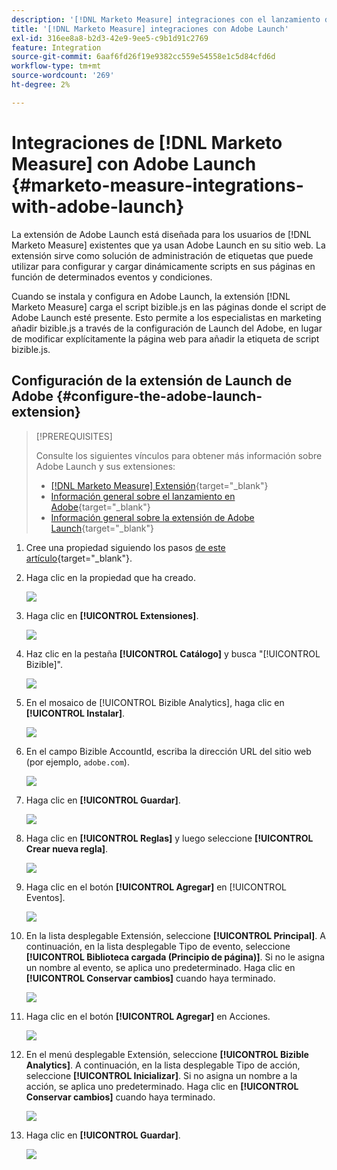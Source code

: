 ```yaml
---
description: '[!DNL Marketo Measure] integraciones con el lanzamiento de Adobe - [!DNL Marketo Measure]'
title: '[!DNL Marketo Measure] integraciones con Adobe Launch'
exl-id: 316ee8a8-b2d3-42e9-9ee5-c9b1d91c2769
feature: Integration
source-git-commit: 6aaf6fd26f19e9382cc559e54558e1c5d84cfd6d
workflow-type: tm+mt
source-wordcount: '269'
ht-degree: 2%

---
```


# Integraciones de [!DNL Marketo Measure] con Adobe Launch {#marketo-measure-integrations-with-adobe-launch}

La extensión de Adobe Launch está diseñada para los usuarios de [!DNL Marketo Measure] existentes que ya usan Adobe Launch en su sitio web. La extensión sirve como solución de administración de etiquetas que puede utilizar para configurar y cargar dinámicamente scripts en sus páginas en función de determinados eventos y condiciones.

Cuando se instala y configura en Adobe Launch, la extensión [!DNL Marketo Measure] carga el script bizible.js en las páginas donde el script de Adobe Launch esté presente. Esto permite a los especialistas en marketing añadir bizible.js a través de la configuración de Launch del Adobe, en lugar de modificar explícitamente la página web para añadir la etiqueta de script bizible.js.

## Configuración de la extensión de Launch de Adobe {#configure-the-adobe-launch-extension}

>[!PREREQUISITES]
>
>Consulte los siguientes vínculos para obtener más información sobre Adobe Launch y sus extensiones:
>
>* [[!DNL Marketo Measure] Extensión](https://experienceleague.adobe.com/docs/experience-platform/destinations/catalog/email/bizible.html?lang=es#catalog){target="_blank"}
>* [Información general sobre el lanzamiento en Adobe](https://experienceleague.adobe.com/docs/platform-learn/implement-in-websites/overview.html?lang=es){target="_blank"}
>* [Información general sobre la extensión de Adobe Launch](https://experienceleague.adobe.com/docs/experience-platform/tags/extension-dev/overview.html?lang=es){target="_blank"}

1. Cree una propiedad siguiendo los pasos [de este artículo](https://experienceleague.adobe.com/docs/platform-learn/implement-in-websites/configure-tags/create-a-property.html?lang=es#go-to-the-data-collection-interface){target="_blank"}.

1. Haga clic en la propiedad que ha creado.

   ![](assets/marketo-measure-integrations-with-adobe-launch-1.png)

1. Haga clic en **[!UICONTROL Extensiones]**.

   ![](assets/marketo-measure-integrations-with-adobe-launch-2.png)

1. Haz clic en la pestaña **[!UICONTROL Catálogo]** y busca &quot;[!UICONTROL Bizible]&quot;.

   ![](assets/marketo-measure-integrations-with-adobe-launch-3.png)

1. En el mosaico de [!UICONTROL Bizible Analytics], haga clic en **[!UICONTROL Instalar]**.

   ![](assets/marketo-measure-integrations-with-adobe-launch-4.png)

1. En el campo Bizible AccountId, escriba la dirección URL del sitio web (por ejemplo, `adobe.com`).

   ![](assets/marketo-measure-integrations-with-adobe-launch-5.png)

1. Haga clic en **[!UICONTROL Guardar]**.

   ![](assets/marketo-measure-integrations-with-adobe-launch-6.png)

1. Haga clic en **[!UICONTROL Reglas]** y luego seleccione **[!UICONTROL Crear nueva regla]**.

   ![](assets/marketo-measure-integrations-with-adobe-launch-7.png)

1. Haga clic en el botón **[!UICONTROL Agregar]** en [!UICONTROL Eventos].

   ![](assets/marketo-measure-integrations-with-adobe-launch-8.png)

1. En la lista desplegable Extensión, seleccione **[!UICONTROL Principal]**. A continuación, en la lista desplegable Tipo de evento, seleccione **[!UICONTROL Biblioteca cargada (Principio de página)]**. Si no le asigna un nombre al evento, se aplica uno predeterminado. Haga clic en **[!UICONTROL Conservar cambios]** cuando haya terminado.

   ![](assets/marketo-measure-integrations-with-adobe-launch-9.png)

1. Haga clic en el botón **[!UICONTROL Agregar]** en Acciones.

   ![](assets/marketo-measure-integrations-with-adobe-launch-10.png)

1. En el menú desplegable Extensión, seleccione **[!UICONTROL Bizible Analytics]**. A continuación, en la lista desplegable Tipo de acción, seleccione **[!UICONTROL Inicializar]**. Si no asigna un nombre a la acción, se aplica uno predeterminado. Haga clic en **[!UICONTROL Conservar cambios]** cuando haya terminado.

   ![](assets/marketo-measure-integrations-with-adobe-launch-11.png)

1. Haga clic en **[!UICONTROL Guardar]**.

   ![](assets/marketo-measure-integrations-with-adobe-launch-12.png)

